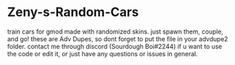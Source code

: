# Zeny-s-Random-Cars
train cars for gmod made with randomized skins. just spawn them, couple, and go! these are Adv Dupes, so dont forget to put the file in your advdupe2 folder. contact me through discord (Sourdough Boi#2244) if u want to use the code or edit it, or just have any questions or issues in general.
